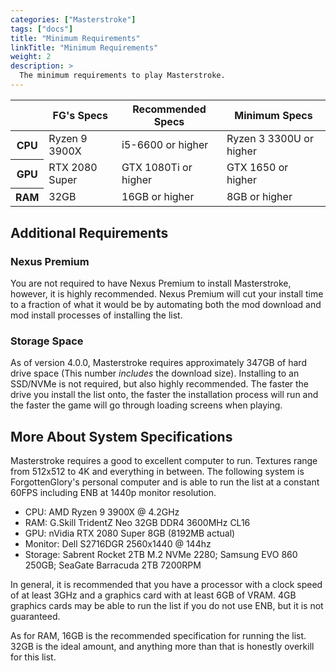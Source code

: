 ```yaml
---
categories: ["Masterstroke"]
tags: ["docs"] 
title: "Minimum Requirements"
linkTitle: "Minimum Requirements"
weight: 2
description: >
  The minimum requirements to play Masterstroke.
---
```


<table>
  <tr>
    <th></th>
    <th style="border-bottom: 1px solid;">FG's Specs</th>
    <th style="border-bottom: 1px solid;">Recommended Specs</th>
    <th style="border-bottom: 1px solid;">Minimum Specs</th>
  </tr>
  <tr>
    <th>CPU</th>
    <td>Ryzen 9 3900X</td>
    <td>i5-6600 or higher</td>
    <td>Ryzen 3 3300U or higher</td>
  </tr>
  <tr>
    <th>GPU</th>
    <td>RTX 2080 Super</td>
    <td>GTX 1080Ti or higher</td>
    <td>GTX 1650 or higher</td>
  </tr>
  <tr>
    <th>RAM</th>
    <td>32GB</td>
    <td>16GB or higher</td>
    <td>8GB or higher</td>
  </tr>
</table>

## Additional Requirements
### Nexus Premium
You are not required to have Nexus Premium to install Masterstroke, however, it is highly recommended. Nexus Premium will cut your install time to a fraction of what it would be by automating both the mod download and mod install processes of installing the list.

### Storage Space
As of version 4.0.0, Masterstroke requires approximately 347GB of hard drive space (This number *includes* the download size). Installing to an SSD/NVMe is not required, but also highly recommended. The faster the drive you install the list onto, the faster the installation process will run and the faster the game will go through loading screens when playing.

## More About System Specifications
Masterstroke requires a good to excellent computer to run. Textures range from 512x512 to 4K and everything in between. The following system is ForgottenGlory's personal computer and is able to run the list at a constant 60FPS including ENB at 1440p monitor resolution.

- CPU: AMD Ryzen 9 3900X @ 4.2GHz
- RAM: G.Skill TridentZ Neo 32GB DDR4 3600MHz CL16
- GPU: nVidia RTX 2080 Super 8GB (8192MB actual)
- Monitor: Dell S2716DGR 2560x1440 @ 144hz
- Storage: Sabrent Rocket 2TB M.2 NVMe 2280; Samsung EVO 860 250GB; SeaGate Barracuda 2TB 7200RPM

In general, it is recommended that you have a processor with a clock speed of at least 3GHz and a graphics card with at least 6GB of VRAM. 4GB graphics cards may be able to run the list if you do not use ENB, but it is not guaranteed.

As for RAM, 16GB is the recommended specification for running the list. 32GB is the ideal amount, and anything more than that is honestly overkill for this list.